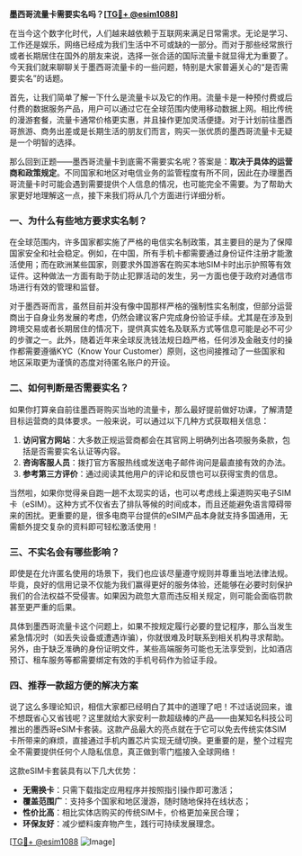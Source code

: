 **墨西哥流量卡需要实名吗？[[TG💪+ @esim1088](https://t.me/s/esim1088)]**

在当今这个数字化时代，人们越来越依赖于互联网来满足日常需求。无论是学习、工作还是娱乐，网络已经成为我们生活中不可或缺的一部分。而对于那些经常旅行或者长期居住在国外的朋友来说，选择一张合适的国际流量卡就显得尤为重要了。今天我们就来聊聊关于墨西哥流量卡的一些问题，特别是大家普遍关心的“是否需要实名”的话题。

首先，让我们简单了解一下什么是流量卡以及它的作用。流量卡是一种预付费或后付费的数据服务产品，用户可以通过它在全球范围内使用移动数据上网。相比传统的漫游套餐，流量卡通常价格更实惠，并且操作更加灵活便捷。对于计划前往墨西哥旅游、商务出差或是长期生活的朋友们而言，购买一张优质的墨西哥流量卡无疑是一个明智的选择。

那么回到正题——墨西哥流量卡到底需不需要实名呢？答案是：**取决于具体的运营商和政策规定**。不同国家和地区对电信业务的监管程度有所不同，因此在办理墨西哥流量卡时可能会遇到需要提供个人信息的情况，也可能完全不需要。为了帮助大家更好地理解这一点，接下来我们将从几个方面进行详细分析。

### 一、为什么有些地方要求实名制？

在全球范围内，许多国家都实施了严格的电信实名制政策，其主要目的是为了保障国家安全和社会稳定。例如，在中国，所有手机卡都需要通过身份证件注册才能激活使用；而在欧洲某些国家，则要求外国游客在购买本地SIM卡时出示护照等有效证件。这种做法一方面有助于防止犯罪活动的发生，另一方面也便于政府对通信市场进行有效的管理和监督。

对于墨西哥而言，虽然目前并没有像中国那样严格的强制性实名制度，但部分运营商出于自身业务发展的考虑，仍然会建议客户完成身份验证手续。尤其是在涉及到跨境交易或者长期居住的情况下，提供真实姓名及联系方式等信息可能是必不可少的步骤之一。此外，随着近年来全球反洗钱法规日趋严格，任何涉及金融支付的操作都需要遵循KYC（Know Your Customer）原则，这也间接推动了一些国家和地区采取更为谨慎的态度对待匿名账户的开设。

### 二、如何判断是否需要实名？

如果你打算亲自前往墨西哥购买当地的流量卡，那么最好提前做好功课，了解清楚目标运营商的具体要求。一般来说，可以通过以下几种方式获取相关信息：

1. **访问官方网站**：大多数正规运营商都会在其官网上明确列出各项服务条款，包括是否需要实名认证等内容。
2. **咨询客服人员**：拨打官方客服热线或发送电子邮件询问是最直接有效的办法。
3. **参考第三方评价**：通过阅读其他用户的评论和反馈也可以获得宝贵的信息。

当然啦，如果你觉得亲自跑一趟不太现实的话，也可以考虑线上渠道购买电子SIM卡（eSIM）。这种方式不仅省去了排队等候的时间成本，而且还能避免语言障碍带来的困扰。更重要的是，很多电商平台提供的eSIM产品本身就支持多国通用，无需额外提交复杂的资料即可轻松激活使用！

### 三、不实名会有哪些影响？

即使是在允许匿名使用的场景下，我们也应该尽量遵守规则并尊重当地法律法规。毕竟，良好的信用记录不仅能为我们赢得更好的服务体验，还能够在必要时刻保护我们的合法权益不受侵害。如果因为疏忽大意而违反相关规定，则可能会面临罚款甚至更严重的后果。

具体到墨西哥流量卡这个问题上，如果不按规定履行必要的登记程序，那么当发生紧急情况时（如丢失设备或遭遇诈骗），你就很难及时联系到相关机构寻求帮助。另外，由于缺乏准确的身份证明文件，某些高端服务可能也无法享受到，比如酒店预订、租车服务等都需要绑定有效的手机号码作为验证手段。

### 四、推荐一款超方便的解决方案

说了这么多理论知识，相信大家都已经明白了其中的道理了吧！不过话说回来，谁不想既省心又省钱呢？这里就给大家安利一款超级棒的产品——由某知名科技公司推出的墨西哥eSIM卡套装。这款产品最大的亮点就在于它可以免去传统实体SIM卡所带来的麻烦，直接通过手机内置芯片实现无缝切换。更重要的是，整个过程完全不需要提供任何个人隐私信息，真正做到零门槛接入全球网络！

这款eSIM卡套装具有以下几大优势：
- **无需换卡**：只需下载指定应用程序并按照指引操作即可激活；
- **覆盖范围广**：支持多个国家和地区漫游，随时随地保持在线状态；
- **性价比高**：相比实体店购买的传统SIM卡，价格更加亲民合理；
- **环保友好**：减少塑料废弃物产生，践行可持续发展理念。

[[TG💪+ @esim1088](https://t.me/s/esim1088) ![Image](https://i.postimg.cc/4NQfJmqS/Snipaste-2025-05-13-00-14-12.png)]